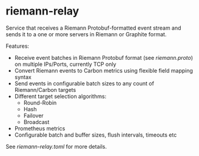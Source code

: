 # riemann-relay
Service that receives a Riemann Protobuf-formatted event stream and sends it to a one or more servers in Riemann or Graphite format.

Features:
* Receive event batches in Riemann Protobuf format (see *riemann.proto*) on multiple IPs/Ports, currently TCP only
* Convert Riemann events to Carbon metrics using flexible field mapping syntax
* Send events in configurable batch sizes to any count of Riemann/Carbon targets
* Different target selection algorithms:
  - Round-Robin
  - Hash
  - Failover
  - Broadcast
* Prometheus metrics
* Configurable batch and buffer sizes, flush intervals, timeouts etc

See *riemann-relay.toml* for more details.
